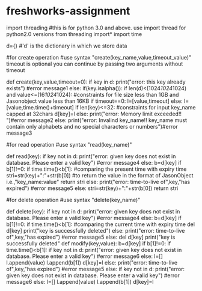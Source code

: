 # freshworks-assignment
import threading 
#this is for python 3.0 and above. use import thread for python2.0 versions
from threading import*
import time

d={} #'d' is the dictionary in which we store data

#for create operation 
#use syntax "create(key_name,value,timeout_value)" timeout is optional you can continue by passing two arguments without timeout

def create(key,value,timeout=0):
    if key in d:
        print("error: this key already exists") #error message1
    else:
        if(key.isalpha()):
            if len(d)<(1024*1024*1024) and value<=(16*1024*1024): #constraints for file size less than 1GB and Jasonobject value less than 16KB 
                if timeout==0:
                    l=[value,timeout]
                else:
                    l=[value,time.time()+timeout]
                if len(key)<=32: #constraints for input key_name capped at 32chars
                    d[key]=l
            else:
                print("error: Memory limit exceeded!! ")#error message2
        else:
            print("error: Invalind key_name!! key_name must contain only alphabets and no special characters or numbers")#error message3

#for read operation
#use syntax "read(key_name)"
            
def read(key):
    if key not in d:
        print("error: given key does not exist in database. Please enter a valid key") #error message4
    else:
        b=d[key]
        if b[1]!=0:
            if time.time()<b[1]: #comparing the present time with expiry time
                stri=str(key)+":"+str(b[0]) #to return the value in the format of JasonObject i.e.,"key_name:value"
                return stri
            else:
                print("error: time-to-live of",key,"has expired") #error message5
        else:
            stri=str(key)+":"+str(b[0])
            return stri

#for delete operation
#use syntax "delete(key_name)"

def delete(key):
    if key not in d:
        print("error: given key does not exist in database. Please enter a valid key") #error message4
    else:
        b=d[key]
        if b[1]!=0:
            if time.time()<b[1]: #comparing the current time with expiry time
                del d[key]
                print("key is successfully deleted")
            else:
                print("error: time-to-live of",key,"has expired") #error message5
        else:
            del d[key]
            print("key is successfully deleted"
def modify(key,value):
    b=d[key]
    if b[1]!=0:
        if time.time()<b[1]:
            if key not in d:
                print("error: given key does not exist in database. Please enter a valid key") #error message6
            else:
                l=[]
                l.append(value)
                l.append(b[1])
                d[key]=l
        else:
            print("error: time-to-live of",key,"has expired") #error message5
    else:
        if key not in d:
            print("error: given key does not exist in database. Please enter a valid key") #error message6
        else:
            l=[]
            l.append(value)
            l.append(b[1])
            d[key]=l
